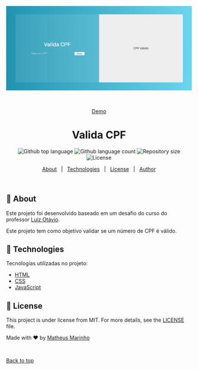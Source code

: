 <div align="center" id="top"> 
  <img src="./assets/img/projectImg.png" alt="ValidaCpf" />

  &#xa0;

<a href="https://valida-cpf-sigma.vercel.app/">Demo</a>
</div>

<h1 align="center">Valida CPF</h1>

<p align="center">
  <img alt="Github top language" src="https://img.shields.io/github/languages/top/marinhoo/Valida-Cpf?color=2193b0&style=for-the-badge">
<img alt="Github language count" src="https://img.shields.io/github/languages/count/marinhoo/Valida-Cpf?color=2193b0&style=for-the-badge">
<img alt="Repository size" src="https://img.shields.io/github/repo-size/marinhoo/Valida-Cpf?color=2193b0&style=for-the-badge">
<img alt="License" src="https://img.shields.io/github/license/marinhoo/Valida-Cpf?color=2193b0&style=for-the-badge">

  <!-- <img alt="Github issues" src="https://img.shields.io/github/issues/{{YOUR_GITHUB_USERNAME}}/validacpf?color=56BEB8" /> -->

  <!-- <img alt="Github forks" src="https://img.shields.io/github/forks/{{YOUR_GITHUB_USERNAME}}/validacpf?color=56BEB8" /> -->

  <!-- <img alt="Github stars" src="https://img.shields.io/github/stars/{{YOUR_GITHUB_USERNAME}}/validacpf?color=56BEB8" /> -->
</p>

<!-- Status -->

<!-- <h4 align="center"> 
	🚧  ValidaCpf 🚀 Under construction...  🚧
</h4> 

<hr> -->

<p align="center">
  <a href="#dart-about">About</a> &#xa0; | &#xa0; 
  <a href="#rocket-technologies">Technologies</a> &#xa0; | &#xa0;
  <a href="#memo-license">License</a> &#xa0; | &#xa0;
  <a href="https://github.com/{{YOUR_GITHUB_USERNAME}}" target="_blank">Author</a>
</p>

<br>

## :dart: About ##

Este projeto foi desenvolvido baseado em um desafio do curso do professor <a href="https://github.com/luizomf" target="_blank">Luiz Otávio</a>.

Este projeto tem como objetivo validar se um número de CPF é válido.


## :rocket: Technologies ##

Tecnologias utilizadas no projeto:

- [HTML](https://developer.mozilla.org/en-US/docs/Web/HTML)
- [CSS](https://www.w3.org/Style/CSS/Overview.en.html)
- [JavaScript](https://www.javascript.com/)


## :memo: License ##

This project is under license from MIT. For more details, see the [LICENSE](LICENSE.md) file.


Made with :heart: by <a href="https://github.com/marinhoo" target="_blank">Matheus Marinho</a>

&#xa0;

<a href="#top">Back to top</a>
